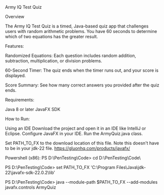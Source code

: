 Army IQ Test Quiz

Overview

The Army IQ Test Quiz is a timed, Java-based quiz app that challenges users with random arithmetic problems. You have 60 seconds to determine which of two equations has the greater result.

Features:

Randomized Equations: Each question includes random addition, subtraction, multiplication, or division problems.

60-Second Timer: The quiz ends when the timer runs out, and your score is displayed.

Score Summary: See how many correct answers you provided after the quiz ends.


Requirements:

Java 8 or later
JavaFX SDK

How to Run:

Using an IDE
Download the project and open it in an IDE like IntelliJ or Eclipse.
Configure JavaFX in your IDE.
Run the ArmyQuiz.java class.

Set PATH_TO_FX to the download location of this file.
Note this doesn't have to be in your jdk-22 file.
https://gluonhq.com/products/javafx/ 

Powershell (x86):
PS D:\PenTesting\Code> cd D:\PenTesting\Code\

PS D:\PenTesting\Code> set PATH_TO_FX 'C:\Program Files\Java\jdk-22\javafx-sdk-22.0.2\lib'

PS D:\PenTesting\Code> java --module-path $PATH_TO_FX --add-modules javafx.controls ArmyQuiz
